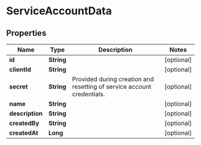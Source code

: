 

# ServiceAccountData


## Properties

Name | Type | Description | Notes
------------ | ------------- | ------------- | -------------
**id** | **String** |  |  [optional]
**clientId** | **String** |  |  [optional]
**secret** | **String** | Provided during creation and resetting of service account credentials. |  [optional]
**name** | **String** |  |  [optional]
**description** | **String** |  |  [optional]
**createdBy** | **String** |  |  [optional]
**createdAt** | **Long** |  |  [optional]



